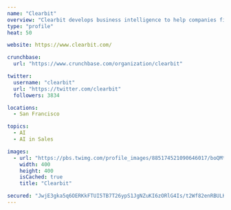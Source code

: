 ```yaml
---
name: "Clearbit"
overview: "Clearbit develops business intelligence to help companies find more information of customers in order to increase sales and reduce fraud."
type: "profile"
heat: 50

website: https://www.clearbit.com/

crunchbase:
  url: "https://www.crunchbase.com/organization/clearbit"

twitter:
  username: "clearbit"
  url: "https://twitter.com/clearbit"
  followers: 3834

locations:
  - San Francisco

topics:
  - AI
  - AI in Sales

images:
  - url: "https://pbs.twimg.com/profile_images/885174521090646017/boQMtD4j_400x400.jpg"
    width: 400
    height: 400
    isCached: true
    title: "Clearbit"

secured: "JwjE3gka5q6OERKkFTUI5TB7T26ypS1JgNZuKI6zORlG4Is/t2Wf82enRBULKNd2rZwpuWgSfhVN4TZfHyNCv6K+Ko0/IwTshfy7qcDYWhY0kcoG+5S5f+9QHUVgTN5DU1t80A0J2S05qHfUwNsl5dknjmyjUz+pMQYeeMxsL6eReUhLh8HOwL0d1NdSPk6EwWoAUtURkm75Qe5wH5eGdwXLieLQux9MB02v0JKjhKDw/AedKaLEmTY/7pJAO2bsHzfotOSTxBVMasn8RekTAcNpHSJivAYQ9HaGgSug/6TjcbclYMXZfq31rSSl/I65E5z7/HicRpwSi4aKypFFKbuLZOiZdy7Sfm7ZLYuAtdaNe4g3d2HQHJ4GnUjlYEkTXtUiuZ17DtaU/zwjoPD6+A==;a2Zg+bt0pbkmPPU3oswbEA=="
---
```


